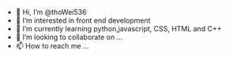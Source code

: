 - 👋 Hi, I’m @thoWei536
- 👀 I’m interested in front end development
- 🌱 I’m currently learning python,javascript, CSS, HTML and C++ 
- 💞️ I’m looking to collaborate on ...
- 📫 How to reach me ...

<!---
thoWei536/thoWei536 is a ✨ special ✨ repository because its `README.md` (this file) appears on your GitHub profile.
You can click the Preview link to take a look at your changes.
--->
